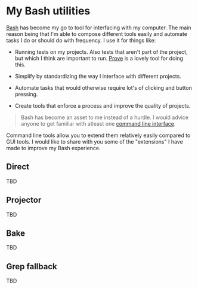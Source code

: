 # My Bash utilities

[Bash](https://en.wikipedia.org/wiki/Bash_(Unix_shell)) has become my go to
tool for interfacing with my computer. The main reason being that I'm able to
compose different tools easily and automate tasks I do or should do with
frequency. I use it for things like:

- Running tests on my projects. Also tests that aren't part of the project, but
  which I think are important to run.
  [Prove](https://perldoc.perl.org/prove.html) is a lovely tool for doing this.

- Simplify by standardizing the way I interface with different projects.

- Automate tasks that would otherwise require lot's of clicking and button
  pressing.

- Create tools that enforce a process and improve the quality of projects.

> Bash has become an asset to me instead of a hurdle. I would advice anyone to
> get familiar with atleast one [command line interface](https://en.wikipedia.org/wiki/Command-line_interface).

Command line tools allow you to extend them relatively easily compared to GUI
tools. I would like to share with you some of the "extensions" I have made to
improve my Bash experience.

## Direct

TBD

## Projector

TBD

## Bake

TBD

## Grep fallback

TBD
